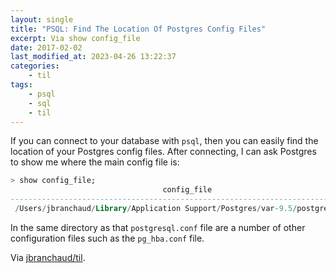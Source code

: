 ```yaml
---
layout: single
title: "PSQL: Find The Location Of Postgres Config Files"
excerpt: Via show config_file
date: 2017-02-02
last_modified_at: 2023-04-26 13:22:37
categories:
    - til
tags:
    - psql
    - sql
    - til
---
```


If you can connect to your database with `psql`, then you can easily find
the location of your Postgres config files. After connecting, I can ask
Postgres to show me where the main config file is:

```sql
> show config_file;
                                  config_file
--------------------------------------------------------------------------------
 /Users/jbranchaud/Library/Application Support/Postgres/var-9.5/postgresql.conf
```

In the same directory as that `postgresql.conf` file are a number of other
configuration files such as the `pg_hba.conf` file.

Via [jbranchaud/til](https://github.com/jbranchaud/til).
